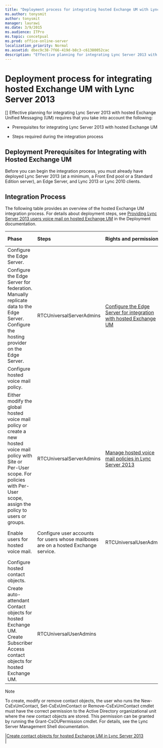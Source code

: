 ```yaml
---
title: "Deployment process for integrating hosted Exchange UM with Lync Server 2013"
ms.author: tonysmit
author: tonysmit
manager: laurawi
ms.date: 3/9/2015
ms.audience: ITPro
ms.topic: concetpual
ms.prod: office-online-server
localization_priority: Normal
ms.assetid: dbec9c38-7f66-419d-b8c3-c61380052cac
description: "Effective planning for integrating Lync Server 2013 with hosted Exchange Unified Messaging (UM) requires that you take into account the following:"
---
```


# Deployment process for integrating hosted Exchange UM with Lync Server 2013
[]
Effective planning for integrating Lync Server 2013 with hosted Exchange Unified Messaging (UM) requires that you take into account the following:
  
- Prerequisites for integrating Lync Server 2013 with hosted Exchange UM
    
- Steps required during the integration process
    
## Deployment Prerequisites for Integrating with Hosted Exchange UM

Before you can begin the integration process, you must already have deployed Lync Server 2013 (at a minimum, a Front End pool or a Standard Edition server), an Edge Server, and Lync 2013 or Lync 2010 clients.
  
## Integration Process

The following table provides an overview of the hosted Exchange UM integration process. For details about deployment steps, see [Providing Lync Server 2013 users voice mail on hosted Exchange UM](providing-lync-server-2013-users-voice-mail-on-hosted-exchange-um.md) in the Deployment documentation. 
  
|**Phase**|**Steps**|**Rights and permissions**|**Deployment documentation**|
|:-----|:-----|:-----|:-----|
|Configure the Edge Server.  <br/> |
Configure the Edge Server for federation. Manually replicate data to the Edge Server. Configure the hosting provider on the Edge Server. |RTCUniversalServerAdmins  <br/> |[Configure the Edge Server for integration with hosted Exchange UM](configure-the-edge-server-for-integration-with-hosted-exchange-um.md) <br/> |
|Configure hosted voice mail policy.  <br/> |
Either modify the global hosted voice mail policy or create a new hosted voice mail policy with Site or Per-User scope. For policies with Per-User scope, assign the policy to users or groups. |RTCUniversalServerAdmins  <br/> |[Manage hosted voice mail policies in Lync Server 2013](manage-hosted-voice-mail-policies.md) <br/> |
|Enable users for hosted voice mail.  <br/> | Configure user accounts for users whose mailboxes are on a hosted Exchange service.  <br/> |RTCUniversalUserAdmins  <br/> |[Enable users for hosted voice mail in Lync Server 2013](enable-users-for-hosted-voice-mail.md) <br/> |
|Configure hosted contact objects.  <br/> |
Create auto-attendant Contact objects for hosted Exchange UM. Create Subscriber Access contact objects for hosted Exchange UM. |RTCUniversalUserAdmins  <br/> 
> [!NOTE]
> To create, modify or remove contact objects, the user who runs the New-CsExUmContact, Set-CsExUmContact or Remove-CsExUmContact cmdlet must have the correct permission to the Active Directory organizational unit where the new contact objects are stored. This permission can be granted by running the Grant-CsOUPermission cmdlet. For details, see the Lync Server Management Shell documentation. 
  
|[Create contact objects for hosted Exchange UM in Lync Server 2013](create-contact-objects-for-hosted-exchange-um.md) <br/> |
   

